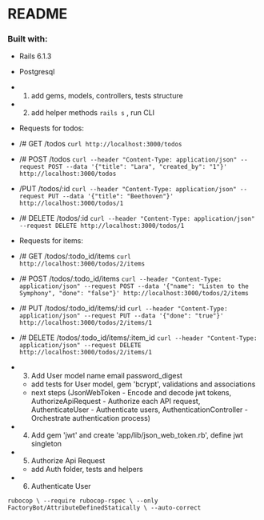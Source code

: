# README

### Built with:
- Rails 6.1.3
- Postgresql

 - 1. add gems, models, controllers, tests structure
 - 2. add helper methods
`rails s` , run CLI
- Requests for todos:
 - /# GET /todos
`curl http://localhost:3000/todos`

 - /# POST /todos
`curl --header "Content-Type: application/json" --request POST --data '{"title": "Lara", "created_by": "1"}' http://localhost:3000/todos`
 - /PUT /todos/:id
`curl --header "Content-Type: application/json" --request PUT --data '{"title": "Beethoven"}' http://localhost:3000/todos/1`
 - /# DELETE /todos/:id
`curl --header "Content-Type: application/json" --request DELETE http://localhost:3000/todos/1`

- Requests for items:
 - /# GET /todos/:todo_id/items
 `curl http://localhost:3000/todos/2/items`
 - /# POST /todos/:todo_id/items
 `curl --header "Content-Type: application/json" --request POST --data '{"name": "Listen to the Symphony", "done": "false"}' http://localhost:3000/todos/2/items`
 - /# PUT /todos/:todo_id/items/:id
 `curl --header "Content-Type: application/json" --request PUT --data '{"done": "true"}' http://localhost:3000/todos/2/items/1`
 - /# DELETE /todos/:todo_id/items/:item_id
 `curl --header "Content-Type: application/json" --request DELETE http://localhost:3000/todos/2/items/1`
 - 3. Add User model name email password_digest
   - add tests for User model, gem 'bcrypt', validations and associations
   -  next steps (JsonWebToken - Encode and decode jwt tokens,
AuthorizeApiRequest - Authorize each API request,
AuthenticateUser - Authenticate users,
AuthenticationController - Orchestrate authentication process)
 - 4. Add gem 'jwt' and create 'app/lib/json_web_token.rb', define jwt singleton
 - 5. Authorize Api Request
   - add Auth folder, tests and helpers
 - 6. Authenticate User



 `rubocop \
  --require rubocop-rspec \
  --only FactoryBot/AttributeDefinedStatically \
  --auto-correct`